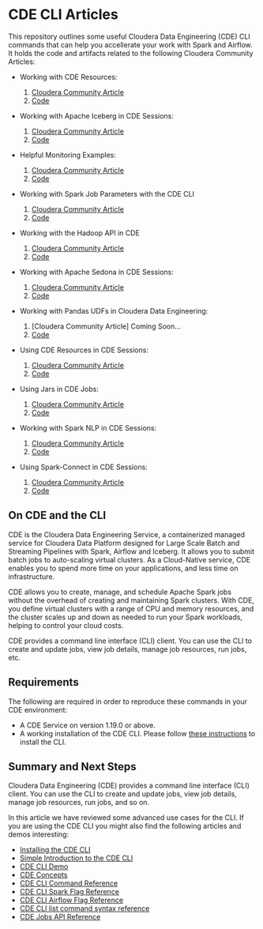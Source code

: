 # CDE CLI Articles

This repository outlines some useful Cloudera Data Engineering (CDE) CLI commands that can help you accellerate your work with Spark and Airflow. It holds the code and artifacts related to the following Cloudera Community Articles:

* Working with CDE Resources:
  1. [Cloudera Community Article](https://community.cloudera.com/t5/Community-Articles/Working-with-CDE-Files-Resources/ta-p/379891)
  2. [Code](https://github.com/pdefusco/CDE_CLI_Articles/blob/main/code/CDERESOURCES.md)

* Working with Apache Iceberg in CDE Sessions:
  1. [Cloudera Community Article](https://community.cloudera.com/t5/Community-Articles/Working-with-Iceberg-in-CDE-Spark-Sessions/ta-p/379892)
  2. [Code](https://github.com/pdefusco/CDE_CLI_Articles/blob/main/code/CDESESSIONSICEBERG.md)

* Helpful Monitoring Examples:
  1. [Cloudera Community Article](https://community.cloudera.com/t5/Community-Articles/Efficiently-Monitoring-Jobs-Runs-and-Resources-with-the-CDE/ta-p/379893)
  2. [Code](https://github.com/pdefusco/CDE_CLI_Articles/blob/main/code/CDELISTFILTERS.md)

* Working with Spark Job Parameters with the CDE CLI
  1. [Cloudera Community Article](https://community.cloudera.com/t5/Community-Articles/Working-with-CDE-Spark-Job-Parameters-in-Cloudera-Data/ta-p/380792)
  2. [Code](https://github.com/pdefusco/CDE_CLI_Articles/blob/main/code/CDESPARKJOBPARAMETERS.md)

* Working with the Hadoop API in CDE
  1. [Cloudera Community Article](https://community.cloudera.com/t5/Community-Articles/Cloud-Storage-File-System-Operations-with-the-Hadoop-API-in/ta-p/384213)
  2. [Code](https://github.com/pdefusco/CDE_CLI_Articles/blob/main/code/CDEHADOOPAPI.md)

* Working with Apache Sedona in CDE Sessions:
  1. [Cloudera Community Article](WIP)
  2. [Code](https://github.com/pdefusco/CDE_CLI_Articles/blob/main/code/CDESESSIONSEDONA.md)

* Working with Pandas UDFs in Cloudera Data Engineering:
  1. [Cloudera Community Article] Coming Soon...
  2. [Code](WIP)

* Using CDE Resources in CDE Sessions:
  1. [Cloudera Community Article](https://community.cloudera.com/t5/Community-Articles/Using-CDE-Resources-in-CDE-Sessions/ta-p/387834)
  2. [Code](https://github.com/pdefusco/CDE_CLI_Articles/blob/main/code/CDESESSIONSRESOURCES.md)

* Using Jars in CDE Jobs:
  1. [Cloudera Community Article](https://community.cloudera.com/t5/Community-Articles/Simplify-Spark-Submit-JAR-Dependency-Management-with/ta-p/393014)
  2. [Code](https://github.com/pdefusco/CDE_CLI_Articles/blob/main/code/CDEUSINGJARS.md)

* Working with Spark NLP in CDE Sessions:
  1. [Cloudera Community Article]()
  2. [Code]()

* Using Spark-Connect in CDE Sessions:
  1. [Cloudera Community Article]()
  2. [Code]()

## On CDE and the CLI

CDE is the Cloudera Data Engineering Service, a containerized managed service for Cloudera Data Platform designed for Large Scale Batch and Streaming Pipelines with Spark, Airflow and Iceberg. It allows you to submit batch jobs to auto-scaling virtual clusters. As a Cloud-Native service, CDE enables you to spend more time on your applications, and less time on infrastructure.

CDE allows you to create, manage, and schedule Apache Spark jobs without the overhead of creating and maintaining Spark clusters. With CDE, you define virtual clusters with a range of CPU and memory resources, and the cluster scales up and down as needed to run your Spark workloads, helping to control your cloud costs.

CDE provides a command line interface (CLI) client. You can use the CLI to create and update jobs, view job details, manage job resources, run jobs, etc.

## Requirements

The following are required in order to reproduce these commands in your CDE environment:

* A CDE Service on version 1.19.0 or above.
* A working installation of the CDE CLI. Please follow [these instructions](https://docs.cloudera.com/data-engineering/cloud/cli-access/topics/cde-cli.html) to install the CLI.

## Summary and Next Steps

Cloudera Data Engineering (CDE) provides a command line interface (CLI) client. You can use the CLI to create and update jobs, view job details, manage job resources, run jobs, and so on.

In this article we have reviewed some advanced use cases for the CLI. If you are using the CDE CLI you might also find the following articles and demos interesting:

* [Installing the CDE CLI](https://docs.cloudera.com/data-engineering/cloud/cli-access/topics/cde-cli.html)
* [Simple Introduction to the CDE CLI](https://github.com/pdefusco/CDE_CLI_Simple)
* [CDE CLI Demo](https://github.com/pdefusco/CDE_CLI_demo)
* [CDE Concepts](https://docs.cloudera.com/data-engineering/cloud/cli-access/topics/cde-cli-concepts.html)
* [CDE CLI Command Reference](https://docs.cloudera.com/data-engineering/cloud/cli-access/topics/cde-cli-reference.html)
* [CDE CLI Spark Flag Reference](https://docs.cloudera.com/data-engineering/cloud/cli-access/topics/cde-cli-spark-flag-reference.html)
* [CDE CLI Airflow Flag Reference](https://docs.cloudera.com/data-engineering/cloud/cli-access/topics/cde-cli-airflow-flag-reference.html)
* [CDE CLI list command syntax reference](https://docs.cloudera.com/data-engineering/cloud/cli-access/topics/cde-cli-list-flag-reference.html)
* [CDE Jobs API Reference](https://docs.cloudera.com/data-engineering/cloud/jobs-rest-api-reference/index.html)
